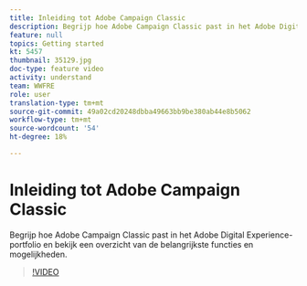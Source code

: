 ```yaml
---
title: Inleiding tot Adobe Campaign Classic
description: Begrijp hoe Adobe Campaign Classic past in het Adobe Digital Experience-portfolio en bekijk een overzicht van de belangrijkste functies en mogelijkheden.
feature: null
topics: Getting started
kt: 5457
thumbnail: 35129.jpg
doc-type: feature video
activity: understand
team: WWFRE
role: user
translation-type: tm+mt
source-git-commit: 49a02cd20248dbba49663bb9be380ab44e8b5062
workflow-type: tm+mt
source-wordcount: '54'
ht-degree: 18%

---
```



# Inleiding tot Adobe Campaign Classic

Begrijp hoe Adobe Campaign Classic past in het Adobe Digital Experience-portfolio en bekijk een overzicht van de belangrijkste functies en mogelijkheden.

>[!VIDEO](https://video.tv.adobe.com/v/35129?quality=12)
